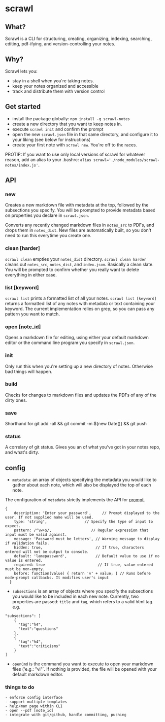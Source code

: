 # scrawl

## What?
Scrawl is a CLI for structuring, creating, organizing, indexing, searching, editing, pdf-ifying, and version-controlling your notes.

## Why?

Scrawl lets you:

- stay in a shell when you're taking notes.
- keep your notes organized and accessible
- track and distribute them with version control

## Get started

- install the package globally: `npm install -g scrawl-notes` 
- create a new directory that you want to keep notes in.
- execute `scrawl init` and confirm the prompt
- open the new `scrawl.json` file in that same directory, and configure it to your liking (see below for instructions)
- create your first note with `scrawl new`. You're off to the races.

PROTIP: If you want to use only local versions of scrawl for whatever reason, add an alias to your .bashrc: `alias scrawl='./node_modules/scrawl-notes/index.js'`.
## API

### new
Creates a new markdown file with metadata at the top, followed by the subsections you specify. You will be prompted to provide metadata based on properties you declare in `scrawl.json`.

Converts any recently changed markdown files in `notes_src` to PDFs, and drops them in `notes_dist`. New files are automatically built, so you don't need to run this everytime you create one.

### clean [harder]
`scrawl clean` empties your `notes_dist` directory. `scrawl clean harder` cleans out `notes_src`, `notes_dist`, and `index.json`. Basically a clean slate. You will be prompted to confirm whether you really want to delete everything in either case.

### list [keyword]
`scrawl list` prints a formatted list of all your notes. `scrawl list [keyword]` returns a formatted list of any notes with metadata or text containing your keyword. The current implementation relies on grep, so you can pass any pattern you want to match.

### open [note_id]
Opens a markdown file for editing, using either your default markdown editor or the command line program you specify in `scrawl.json`.

### init 
Only run this when you're setting up a new directory of notes. Otherwise bad things will happen.

### build
Checks for changes to markdown files and updates the PDFs of any of the dirty ones. 

### save
Shorthand for git add -all && git commit -m ${new Date()} && git push

### status
A correlary of git status. Gives you an of what you've got in your notes repo, and what's dirty. 

## config

- `metadata`: an array of objects specifying the metadata you would like to gather about each note, which will also be displayed the top of each note. 

The configuration of `metadata` strictly implements the API for [prompt](https://www.npmjs.com/package/prompt). 

```
{
    description: 'Enter your password',     // Prompt displayed to the user. If not supplied name will be used. 
    type: 'string',                 // Specify the type of input to expect. 
    pattern: /^\w+$/,                  // Regular expression that input must be valid against. 
    message: 'Password must be letters', // Warning message to display if validation fails. 
    hidden: true,                        // If true, characters entered will not be output to console. 
    default: 'lamepassword',             // Default value to use if no value is entered. 
    required: true                        // If true, value entered must be non-empty. 
    before: function(value) { return 'v' + value; } // Runs before node-prompt callbacks. It modifies user's input 
  }
```

- `subsections` is an array of objects where you specify the subsections you would like to be included in each new note. Currently, two properties are passed: `title` and `tag`, which refers to a valid html tag. 
e.g.
```
"subsections": [
    {
      "tag":"h4",
      "text":"questions"
    },
    {
      "tag":"h4",
      "text":"criticisms"
    }
]
```
- `openCmd` is the command you want to execute to open your markdown files ('e.g.: "vi"`. If nothing is provided, the file will be opened with your default markdown editor.

### things to do
    - enforce config interface
    - support multiple templates
    - help/man page within CLI
    - open --pdf [note_id]
    - integrate with git/github, handle committing, pushing
